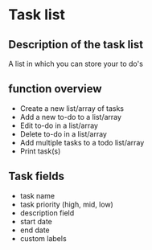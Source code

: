 # Task list

## Description of the task list

A list in which you can store your to do's

## function overview

- Create a new list/array of tasks
- Add a new to-do to a list/array
- Edit to-do in a list/array
- Delete to-do in a list/array
- Add multiple tasks to a todo list/array
- Print task(s)

## Task fields

- task name
- task priority (high, mid, low)
- description field
- start date
- end date
- custom labels
